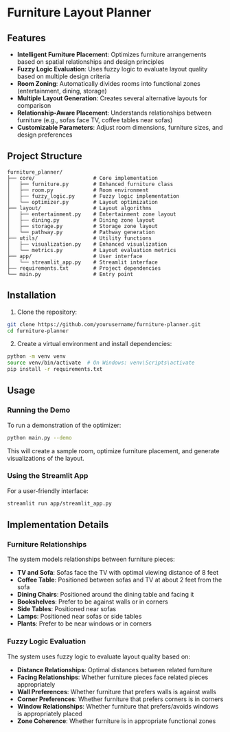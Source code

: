 # Furniture Layout Planner

## Features

- **Intelligent Furniture Placement**: Optimizes furniture arrangements based on spatial relationships and design principles
- **Fuzzy Logic Evaluation**: Uses fuzzy logic to evaluate layout quality based on multiple design criteria
- **Room Zoning**: Automatically divides rooms into functional zones (entertainment, dining, storage)
- **Multiple Layout Generation**: Creates several alternative layouts for comparison
- **Relationship-Aware Placement**: Understands relationships between furniture (e.g., sofas face TV, coffee tables near sofas)
- **Customizable Parameters**: Adjust room dimensions, furniture sizes, and design preferences

## Project Structure

```
furniture_planner/
├── core/                   # Core implementation
│   ├── furniture.py        # Enhanced furniture class
│   ├── room.py             # Room environment
│   ├── fuzzy_logic.py      # Fuzzy logic implementation
│   └── optimizer.py        # Layout optimization
├── layout/                 # Layout algorithms
│   ├── entertainment.py    # Entertainment zone layout
│   ├── dining.py           # Dining zone layout
│   ├── storage.py          # Storage zone layout
│   └── pathway.py          # Pathway generation
├── utils/                  # Utility functions
│   ├── visualization.py    # Enhanced visualization
│   └── metrics.py          # Layout evaluation metrics
├── app/                    # User interface
│   └── streamlit_app.py    # Streamlit interface
├── requirements.txt        # Project dependencies
└── main.py                 # Entry point
```

## Installation

1. Clone the repository:

```bash
git clone https://github.com/yourusername/furniture-planner.git
cd furniture-planner
```

2. Create a virtual environment and install dependencies:

```bash
python -m venv venv
source venv/bin/activate  # On Windows: venv\Scripts\activate
pip install -r requirements.txt
```

## Usage

### Running the Demo

To run a demonstration of the optimizer:

```bash
python main.py --demo
```

This will create a sample room, optimize furniture placement, and generate visualizations of the layout.

### Using the Streamlit App

For a user-friendly interface:

```bash
streamlit run app/streamlit_app.py
```

## Implementation Details

### Furniture Relationships

The system models relationships between furniture pieces:

- **TV and Sofa**: Sofas face the TV with optimal viewing distance of 8 feet
- **Coffee Table**: Positioned between sofas and TV at about 2 feet from the sofa
- **Dining Chairs**: Positioned around the dining table and facing it
- **Bookshelves**: Prefer to be against walls or in corners
- **Side Tables**: Positioned near sofas
- **Lamps**: Positioned near sofas or side tables
- **Plants**: Prefer to be near windows or in corners

### Fuzzy Logic Evaluation

The system uses fuzzy logic to evaluate layout quality based on:

- **Distance Relationships**: Optimal distances between related furniture
- **Facing Relationships**: Whether furniture pieces face related pieces appropriately
- **Wall Preferences**: Whether furniture that prefers walls is against walls
- **Corner Preferences**: Whether furniture that prefers corners is in corners
- **Window Relationships**: Whether furniture that prefers/avoids windows is appropriately placed
- **Zone Coherence**: Whether furniture is in appropriate functional zones
